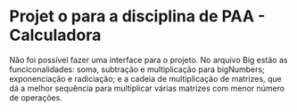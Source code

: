 # Projet o para a disciplina de PAA - Calculadora

Não foi possível fazer uma interface para o projeto. No arquivo Big estão as funciconalidades: soma, subtração e multiplicação para bigNumbers; exponenciação e radiciação; e a cadeia de multiplicação de matrizes, que dá a melhor sequência para multiplicar várias matrizes com menor número de operações. 
